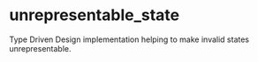 # unrepresentable_state
Type Driven Design implementation helping to make invalid states unrepresentable.
